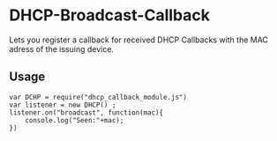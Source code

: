 DHCP-Broadcast-Callback
=======================

Lets you register a callback for received DHCP Callbacks with the MAC adress of the issuing device. 




## Usage

    var DCHP = require("dhcp_callback_module.js")
    var listener = new DHCP() ;
    listener.on("broadcast", function(mac){
        console.log("Seen:"+mac);
    })
